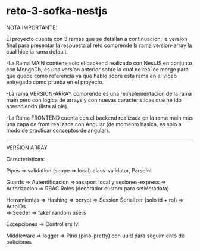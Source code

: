 # reto-3-sofka-nestjs

NOTA IMPORTANTE:

El proyecto cuenta con 3 ramas que se detallan a continuacion; la version final para presentar la respuesta al reto comprende la rama version-array la cual hice la rama default.

-La Rama MAIN contiene solo el backend realizado con NestJS en conjunto con MongoDb, es una version anterior sobre la cual no realice merge para que quede como referencia ya que hablo sobre esta rama en el video entregado como prueba en el proyecto.

-La rama VERSION-ARRAY comprende es una reimplementacion de la rama main pero con logica de arrays y con nuevas caracteristicas que he ido aprendiendo (lista al pie).

-La Rama FRONTEND cuenta con el backend realizada en la rama main más una capa de front realizada con Angular (de momento basica, es solo a modo de practicar conceptos de angular).

----------------------------------
VERSION ARRAY

Caracteristicas:

Pipes => validation (scope => local) class-validator, ParseInt

Guards => Autentificacion =>passport local y sesiones-express
       => Autorizacion    => RBAC Roles (decorador custom para setMetadata)

Herramientas => Hashing => bcrypt
             => Session Serializer (solo id + rol) 
             => AutoIDs  
             => Seeder => faker random users 

Excepciones => Controllers lvl

Middleware => logger => Pino (pino-pretty) con uuid para seguimiento de peticiones
